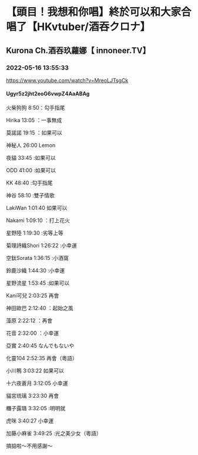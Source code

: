 # 【頭目！我想和你唱】終於可以和大家合唱了【HKvtuber/酒吞クロナ】

## Kurona Ch.酒吞玖蘿娜【 innoneer.TV】

### 2022-05-16 13:55:33

https://www.youtube.com/watch?v=MreoLJTsgCk

#### Ugyr5z2jht2eoG6vwpZ4AaABAg

火柴狗狗 8:50：勾手指尾

Hirika 13:05 ：一事無成

莫諾諾 19:15 ：如果可以

神秘人 26:00 Lemon

夜貓 33:45 :如果可以

ODD 41:00 :如果可以

KK 48:40 :勾手指尾

神谷 58:10 :雙子情歌

LakiWan 1:01:40 如果可以

Nakami 1:09:10 ：打上花火

星野陸 1:19:30 :劣等上等

菊理詩織Shori 1:26:22 :小幸運

空鈦Sorata 1:36:15 :小酒窩

鈴鹿沙織 1:44:30 :小幸運

星野流星 1:53:45 :如果可以

Kani可兒 2:03:25 再會

神田歐巴 2:12:40 ：起始之風

藻原 2:22:12 ：再會

花音 2:32:00 ：小幸運

亞實 2:40:45 なんでもないや

化靈104 2:52:35 再會（粵語）

小川鴨 3:03:22 如果可以

十六夜蒼月 3:12:05 小幸運

貓宮琉璃 3:23:30 再會

糰子露璐 3:32:05 :明明就

虎咪 3:40:27 小幸運

加藤小麻雀 3:49:25 :光之美少女（粵語）

搞掂啦～不用感謝～

